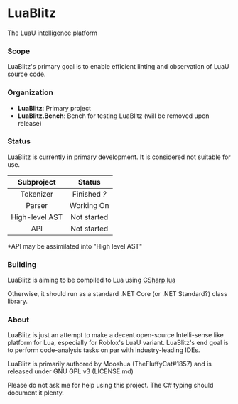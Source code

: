 # LuaBlitz
 The LuaU intelligence platform

### Scope
LuaBlitz's primary goal is to enable efficient linting and observation of LuaU source code.

### Organization

 - **LuaBlitz**: Primary project
 - **LuaBlitz.Bench**: Bench for testing LuaBlitz (will be removed upon release)

### Status
LuaBlitz is currently in primary development. It is considered not suitable for use.

| Subproject | Status |
| :----: | :----: |
| Tokenizer | Finished *?* |
| Parser | Working On |
| High-level AST | Not started |
| API | Not started |

*API may be assimilated into "High level AST"

### Building
LuaBlitz is aiming to be compiled to Lua using [CSharp.lua](https://github.com/yanghuan/CSharp.lua)

Otherwise, it should run as a standard .NET Core (or .NET Standard?) class library.

### About
LuaBlitz is just an attempt to make a decent open-source Intelli-sense like platform for Lua, especially for Roblox's LuaU variant.
LuaBlitz's end goal is to perform code-analysis tasks on par with industry-leading IDEs.

LuaBlitz is primarily authored by Mooshua (TheFluffyCat#1857) and is released under GNU GPL v3 (LICENSE.md)

Please do not ask me for help using this project. The C# typing should document it plenty.